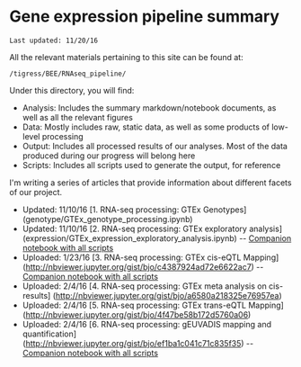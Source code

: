 # Gene expression pipeline summary

<code>Last updated: 11/20/16</code>

All the relevant materials pertaining to this site can be found at:

<code>/tigress/BEE/RNAseq_pipeline/</code>

Under this directory, you will find:

- Analysis: Includes the summary markdown/notebook documents, as well as all the relevant figures
- Data: Mostly includes raw, static data, as well as some products of low-level processing
- Output: Includes all processed results of our analyses. Most of the data produced during our progress will belong here
- Scripts: Includes all scripts used to generate the output, for reference 

I'm writing a series of articles that provide information about different facets of our project.

- Updated: 11/10/16 [1. RNA-seq processing: GTEx Genotypes] (genotype/GTEx_genotype_processing.ipynb)
- Updated: 11/10/16 [2. RNA-seq processing: GTEx exploratory analysis] (expression/GTEx_expression_exploratory_analysis.ipynb)
-- [Companion notebook with all scripts](http://nbviewer.jupyter.org/gist/bjo/30351d20a4bd3d906229871c5d983b84)
- Uploaded: 1/23/16 [3. RNA-seq processing: GTEx cis-eQTL Mapping] (http://nbviewer.jupyter.org/gist/bjo/c4387924ad72e6622ac7)
-- [Companion notebook with all scripts](http://nbviewer.jupyter.org/gist/bjo/28519593f9a4a1cbd419b32c58badf84)
- Uploaded: 2/4/16 [4. RNA-seq processing: GTEx meta analysis on cis- results] (http://nbviewer.jupyter.org/gist/bjo/a6580a218325e76957ea)
- Uploaded: 2/4/16 [5. RNA-seq processing: GTEx trans-eQTL Mapping] (http://nbviewer.jupyter.org/gist/bjo/4f47be58b172d5760a06)
- Uploaded: 2/4/16 [6. RNA-seq processing: gEUVADIS mapping and quantification] (http://nbviewer.jupyter.org/gist/bjo/ef1ba1c041c71c835f35)
-- [Companion notebook with all scripts](http://nbviewer.jupyter.org/gist/bjo/460f04993efcc6f848708dcf7cb96349)
